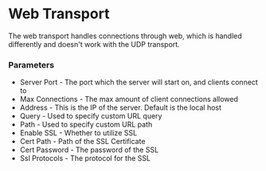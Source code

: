 # Web Transport

The web transport handles connections through web, which is handled differently and doesn't work with the UDP transport.

### Parameters

* Server Port - The port which the server will start on, and clients connect to
* Max Connections - The max amount of client connections allowed
* Address - This is the IP of the server. Default is the local host
* Query - Used to specify custom URL query
* Path - Used to specify custom URL path
* Enable SSL - Whether to utilize SSL
* Cert Path - Path of the SSL Certificate
* Cert Password - The password of the SSL
* Ssl Protocols - The protocol for the SSL
